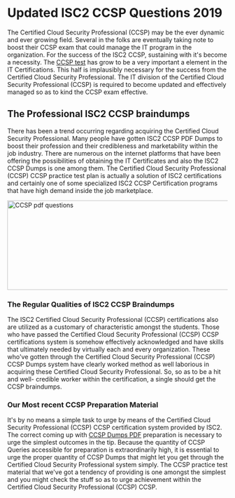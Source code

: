 <h1><strong>Updated ISC2 CCSP Questions 2019</strong></h1>
<p>The Certified Cloud Security Professional (CCSP) may be the ever dynamic and ever growing field. Several in the folks are eventually taking note to boost their CCSP exam that could manage the IT program in the organization. For the success of the ISC2 CCSP, sustaining with it's become a necessity. The <a href="https://www.securedumps.com/CCSP-cheat-sheet.html">CCSP test</a> has grow to be a very important a element in the IT Certifications. This half is implausibly necessary for the success from the Certified Cloud Security Professional. The IT division of the Certified Cloud Security Professional (CCSP) is required to become updated and effectively managed so as to kind the CCSP exam effective.</p>
<h2><strong>The Professional ISC2 CCSP braindumps</strong></h2>
<p>There has been a trend occurring regarding acquiring the Certified Cloud Security Professional. Many people have gotten ISC2 CCSP PDF Dumps to boost their profession and their credibleness and marketability within the job industry. There are numerous on the internet platforms that have been offering the possibilities of obtaining the IT Certificates and also the ISC2 CCSP Dumps is one among them. The Certified Cloud Security Professional (CCSP) CCSP practice test plan is actually a solution of ISC2 certifications and certainly one of some specialized ISC2 CCSP Certification programs that have high demand inside the job marketplace.</p>
<p><a href="https://www.securedumps.com/CCSP-cheat-sheet.html"><img src="https://i.imgur.com/LkNlujf.jpg" alt="CCSP pdf questions" width="550" height="204" /></a></p>
<h3><strong>The Regular Qualities of ISC2 CCSP Braindumps</strong></h3>
<p>The ISC2 Certified Cloud Security Professional (CCSP) certifications also are utilized as a customary of characteristic amongst the students. Those who have passed the Certified Cloud Security Professional (CCSP) CCSP certifications system is somehow effectively acknowledged and have skills that ultimately needed by virtually each and every organization. These who've gotten through the Certified Cloud Security Professional (CCSP) CCSP Dumps system have clearly worked method as well laborious in acquiring these Certified Cloud Security Professional. So, so as to be a hit and well- credible worker within the certification, a single should get the CCSP braindumps.</p>
<h3><strong>Our Most recent CCSP Preparation Material</strong></h3>
<p>It's by no means a simple task to urge by means of the Certified Cloud Security Professional (CCSP) CCSP certification system provided by ISC2. The correct coming up with <a href="https://www.securedumps.com/CCSP-cheat-sheet.html">CCSP Dumps PDF</a> preparation is necessary to urge the simplest outcomes in the tip. Because the quantity of CCSP Queries accessible for preparation is extraordinarily high, it is essential to urge the proper quantity of CCSP Dumps that might let you get through the Certified Cloud Security Professional system simply. The CCSP practice test material that we've got a tendency of providing is one amongst the simplest and you might check the stuff so as to urge achievement within the Certified Cloud Security Professional (CCSP) CCSP.</p>
